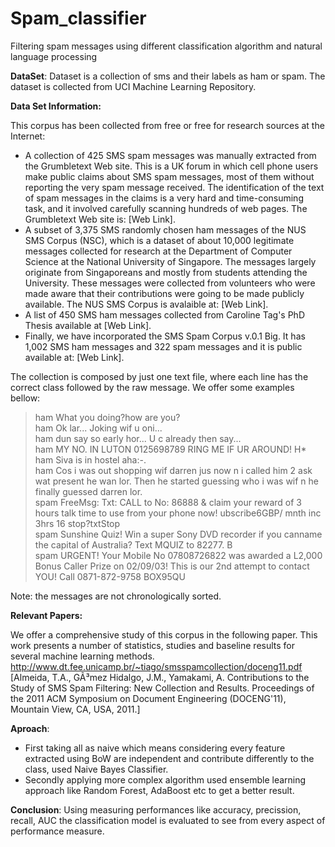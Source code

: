 # Spam_classifier
Filtering spam messages using different classification algorithm and natural language processing

**DataSet**: Dataset is a collection of sms and their labels as ham or spam. The dataset is collected from UCI Machine Learning Repository. 

**Data Set Information:**

This corpus has been collected from free or free for research sources at the Internet:

- A collection of 425 SMS spam messages was manually extracted from the Grumbletext Web site. This is a UK forum in which cell phone users make public claims about SMS spam messages, most of them without reporting the very spam message received. The identification of the text of spam messages in the claims is a very hard and time-consuming task, and it involved carefully scanning hundreds of web pages. The Grumbletext Web site is: [Web Link].
- A subset of 3,375 SMS randomly chosen ham messages of the NUS SMS Corpus (NSC), which is a dataset of about 10,000 legitimate messages collected for research at the Department of Computer Science at the National University of Singapore. The messages largely originate from Singaporeans and mostly from students attending the University. These messages were collected from volunteers who were made aware that their contributions were going to be made publicly available. The NUS SMS Corpus is avalaible at: [Web Link].
- A list of 450 SMS ham messages collected from Caroline Tag's PhD Thesis available at [Web Link].
- Finally, we have incorporated the SMS Spam Corpus v.0.1 Big. It has 1,002 SMS ham messages and 322 spam messages and it is public available at: [Web Link]. 

The collection is composed by just one text file, where each line has the correct class followed by the raw message. We offer some examples bellow:


> ham What you doing?how are you?  
> ham Ok lar... Joking wif u oni...  
> ham dun say so early hor... U c already then say...  
> ham MY NO. IN LUTON 0125698789 RING ME IF UR AROUND! H*  
> ham Siva is in hostel aha:-.  
> ham Cos i was out shopping wif darren jus now n i called him 2 ask wat present he wan lor. Then he started guessing who i was wif n he finally guessed darren lor.  
> spam FreeMsg: Txt: CALL to No: 86888 & claim your reward of 3 hours talk time to use from your phone now! ubscribe6GBP/ mnth inc   3hrs 16 stop?txtStop  
> spam Sunshine Quiz! Win a super Sony DVD recorder if you canname the capital of Australia? Text MQUIZ to 82277. B  
> spam URGENT! Your Mobile No 07808726822 was awarded a L2,000 Bonus Caller Prize on 02/09/03! This is our 2nd attempt to contact YOU! Call 0871-872-9758 BOX95QU  

Note: the messages are not chronologically sorted.

**Relevant Papers:**

We offer a comprehensive study of this corpus in the following paper. This work presents a number of statistics, studies and baseline results for several machine learning methods.
http://www.dt.fee.unicamp.br/~tiago/smsspamcollection/doceng11.pdf
[Almeida, T.A., GÃ³mez Hidalgo, J.M., Yamakami, A. Contributions to the Study of SMS Spam Filtering: New Collection and Results. Proceedings of the 2011 ACM Symposium on Document Engineering (DOCENG'11), Mountain View, CA, USA, 2011.]

**Aproach**:
* First taking all as naive which means considering every feature extracted using BoW are independent and contribute differently to the class, used Naive Bayes Classifier.
* Secondly applying more complex algorithm used ensemble learning approach like Random Forest, AdaBoost etc to get a better result.

**Conclusion**:
Using measuring performances like accuracy, precission, recall, AUC the classification model is evaluated to see from every aspect of performance measure.
